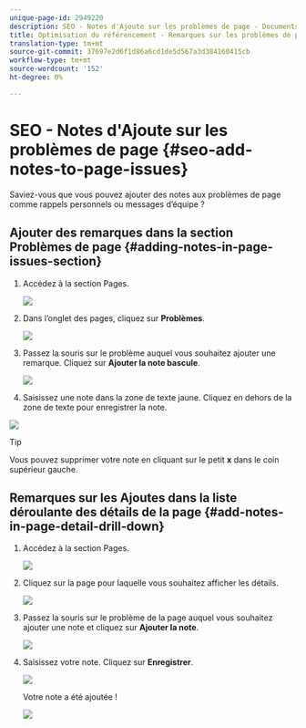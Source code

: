 ```yaml
---
unique-page-id: 2949220
description: SEO - Notes d'Ajoute sur les problèmes de page - Documents marketing - Documentation du produit
title: Optimisation du référencement - Remarques sur les problèmes de page Ajoutées
translation-type: tm+mt
source-git-commit: 37697e2d6f1d86a6cd1de5d567a3d384160415cb
workflow-type: tm+mt
source-wordcount: '152'
ht-degree: 0%

---
```



# SEO - Notes d&#39;Ajoute sur les problèmes de page {#seo-add-notes-to-page-issues}

Saviez-vous que vous pouvez ajouter des notes aux problèmes de page comme rappels personnels ou messages d’équipe ?

## Ajouter des remarques dans la section Problèmes de page {#adding-notes-in-page-issues-section}

1. Accédez à la section Pages.

   ![](assets/image2014-9-18-13-3a11-3a43.png)

1. Dans l’onglet des pages, cliquez sur **Problèmes**.

   ![](assets/image2014-9-18-13-3a12-3a0.png)

1. Passez la souris sur le problème auquel vous souhaitez ajouter une remarque. Cliquez sur **Ajouter la note bascule**.

   ![](assets/image2014-9-18-13-3a12-3a6.png)

1. Saisissez une note dans la zone de texte jaune. Cliquez en dehors de la zone de texte pour enregistrer la note.

![](assets/image2014-9-18-13-3a12-3a32.png)

>[!TIP]
>
>Vous pouvez supprimer votre note en cliquant sur le petit **x** dans le coin supérieur gauche.

## Remarques sur les Ajoutes dans la liste déroulante des détails de la page {#add-notes-in-page-detail-drill-down}

1. Accédez à la section Pages.

   ![](assets/image2014-9-18-13-3a12-3a59.png)

1. Cliquez sur la page pour laquelle vous souhaitez afficher les détails.

   ![](assets/image2014-9-18-13-3a13-3a42.png)

1. Passez la souris sur le problème de la page auquel vous souhaitez ajouter une note et cliquez sur **Ajouter la note**.

   ![](assets/image2014-9-18-13-3a13-3a46.png)

1. Saisissez votre note. Cliquez sur **Enregistrer**.

   ![](assets/image2014-9-18-13-3a14-3a5.png)

   Votre note a été ajoutée !

   ![](assets/image2014-9-18-13-3a14-3a20.png)
